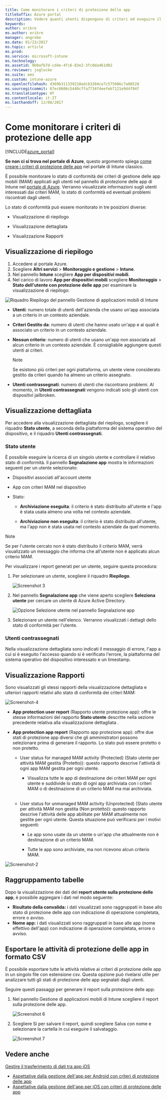 ```yaml
---
title: Come monitorare i criteri di protezione delle app
titleSuffix: Azure portal
description: Vedere quanti utenti dispongono di criteri ed eseguire il drill-down per accedere ad altri dettagli."
keywords: 
author: erikre
ms.author: erikre
manager: angrobe
ms.date: 01/23/2017
ms.topic: article
ms.prod: 
ms.service: microsoft-intune
ms.technology: 
ms.assetid: 9b0afb7d-cd4e-4fc6-83e2-3fc0da461d02
ms.reviewer: joglocke
ms.suite: ems
ms.custom: intune-azure
ms.openlocfilehash: d369b311339218edcb3204ce7c575986c7a08528
ms.sourcegitcommit: 67ec0606c5440cffa7734f4eefeb7121e9d4f94f
ms.translationtype: HT
ms.contentlocale: it-IT
ms.lasthandoff: 12/08/2017
---
```

# <a name="how-to-monitor-app-protection-policies"></a>Come monitorare i criteri di protezione delle app
[!INCLUDE[azure_portal](./includes/azure_portal.md)]

**Se non ci si trova nel portale di Azure**, questo argomento spiega [come creare i criteri di protezione delle app](https://docs.microsoft.com/intune-classic/deploy-use/create-and-deploy-mobile-app-management-policies-with-microsoft-intune) nel portale di Intune classico.


È possibile monitorare lo stato di conformità dei criteri di gestione delle app mobili (MAM) applicati agli utenti nel pannello di protezione delle app di Intune nel [portale di Azure](https://portal.azure.com). Verranno visualizzate informazioni sugli utenti interessati dai criteri MAM, lo stato di conformità ed eventuali problemi riscontrati dagli utenti.

Lo stato di conformità può essere monitorato in tre posizioni diverse:

-   Visualizzazione di riepilogo

-   Visualizzazione dettagliata

-   Visualizzazione Rapporti

## <a name="summary-view"></a>Visualizzazione di riepilogo

1. Accedere al portale Azure.
2. Scegliere **Altri servizi** > **Monitoraggio e gestione** > **Intune**.
3. Nel pannello **Intune** scegliere **App per dispositivi mobili**.
4. Nel carico di lavoro **App per dispositivi mobili** scegliere **Monitoraggio** > **Stato dell'utente con protezione delle app** per esaminare la visualizzazione di riepilogo:

![Riquadro Riepilogo del pannello Gestione di applicazioni mobili di Intune](./media/app-protection-user-status-summary.png)

-   **Utenti**: numero totale di utenti dell'azienda che usano un'app associata a un criterio in un contesto aziendale.

-   **Criteri Gestito da**: numero di utenti che hanno usato un'app e ai quali è associato un criterio in un contesto aziendale.

-   **Nessun criterio**: numero di utenti che usano un'app non associata ad alcun criterio in un contesto aziendale. È consigliabile aggiungere questi utenti ai criteri.
    > [!NOTE]
    > Se esistono più criteri per ogni piattaforma, un utente viene considerato gestito da criteri quando ha almeno un criterio assegnato.

- **Utenti contrassegnati**: numero di utenti che riscontrano problemi. Al momento, in **Utenti contrassegnati** vengono indicati solo gli utenti con dispositivi jailbroken.


## <a name="detailed-view"></a>Visualizzazione dettagliata
Per accedere alla visualizzazione dettagliata del riepilogo, scegliere il riquadro **Stato utente**, a seconda della piattaforma del sistema operativo del dispositivo, e il riquadro **Utenti contrassegnati**.

### <a name="user-status"></a>Stato utente
È possibile eseguire la ricerca di un singolo utente e controllare il relativo stato di conformità. Il pannello **Segnalazione app** mostra le informazioni seguenti per un utente selezionato:
- Dispositivi associati all'account utente

- App con criteri MAM nel dispositivo

- Stato:

  - **Archiviazione eseguita**: il criterio è stato distribuito all'utente e l'app è stata usata almeno una volta nel contesto aziendale.

  - **Archiviazione non eseguita**: il criterio è stato distribuito all'utente, ma l'app non è stata usata nel contesto aziendale da quel momento.

>[!NOTE]
> Se per l'utente cercato non è stato distribuito il criterio MAM, verrà visualizzato un messaggio che informa che all'utente non è applicato alcun criterio MAM.

Per visualizzare i report generati per un utente, seguire questa procedura:

1.  Per selezionare un utente, scegliere il riquadro **Riepilogo**.

    ![Screenshot 3](./media/MAM-reporting-6.png)

2. Nel pannello **Segnalazione app** che viene aperto scegliere **Seleziona utente** per cercare un utente di Azure Active Directory.

    ![Opzione Selezione utente nel pannello Segnalazione app](./media/MAM-reporting-2.png)

3. Selezionare un utente nell'elenco. Verranno visualizzati i dettagli dello stato di conformità per l'utente.

### <a name="flagged-users"></a>Utenti contrassegnati
Nella visualizzazione dettagliata sono indicati il messaggio di errore, l'app a cui si è eseguito l'accesso quando si è verificato l'errore, la piattaforma del sistema operativo del dispositivo interessato e un timestamp.

## <a name="reporting-view"></a>Visualizzazione Rapporti

Sono visualizzati gli stessi rapporti della visualizzazione dettagliata e ulteriori rapporti relativi allo stato di conformità dei criteri MAM:

![Screenshot-4](./media/MAM-reporting-7.png)

-   **App protection user report** (Rapporto utente protezione app): offre le stesse informazioni del rapporto **Stato utente** descritte nella sezione precedente relativa alla visualizzazione dettagliata .

-   **App protection app report** (Rapporto app protezione app): offre due stati di protezione app diversi che gli amministratori possono selezionare prima di generare il rapporto. Lo stato può essere protetto o non protetto.

    -   User status for managed MAM activity (Protected) (Stato utente per attività MAM gestita (Protetto)): questo rapporto descrive l'attività di ogni app MAM gestita per ogni utente.

        -   Visualizza tutte le app di destinazione dei criteri MAM per ogni utente e suddivide lo stato di ogni app archiviata con i criteri MAM o di destinazione di un criterio MAM ma mai archiviata.
<br></br>
    -   User status for unmanaged MAM activity (Unprotected) (Stato utente per attività MAM non gestita (Non protetto)): questo rapporto descrive l'attività delle app abilitate per MAM attualmente non gestite per ogni utente. Questa situazione può verificarsi per i motivi seguenti:

        -   Le app sono usate da un utente o un'app che attualmente non è destinazione di un criterio MAM.

        -   Tutte le app sono archiviate, ma non ricevono alcun criterio MAM.

![Screenshot-2](./media/MAM-reporting-4.png)

## <a name="table-grouping"></a>Raggruppamento tabelle

Dopo la visualizzazione dei dati del **report utente sulla protezione delle app**, è possibile aggregare i dati nel modo seguente:

- **Risultato della convalida:** i dati visualizzati sono raggruppati in base allo stato di protezione delle app con indicazione di operazione completata, errore o avviso.
- **Nome app:** i dati visualizzati sono raggruppati in base alle app (nome effettivo dell'app) con indicazione di operazione completata, errore o avviso.

## <a name="export-app-protection-activities-to-csv"></a>Esportare le attività di protezione delle app in formato CSV

È possibile esportare tutte le attività relative ai criteri di protezione delle app in un singolo file con estensione csv. Questa opzione può rivelarsi utile per analizzare tutti gli stati di protezione delle app segnalati dagli utenti.

Seguire questi passaggi per generare il report sulla protezione delle app:

1. Nel pannello Gestione di applicazioni mobili di Intune scegliere il report sulla protezione delle app.

    ![Screenshot 6](./media/app-protection-report-csv-2.png)

2. Scegliere Sì per salvare il report, quindi scegliere Salva con nome e selezionare la cartella in cui eseguire il salvataggio.

    ![Screenshot 7](./media/app-protection-report-csv-1.png)

## <a name="see-also"></a>Vedere anche
[Gestire il trasferimento di dati tra app iOS](data-transfer-between-apps-manage-ios.md)

* [Aspettative dalla gestione dell'app per Android con criteri di protezione delle app](app-protection-enabled-apps-android.md)
* [Aspettative dalla gestione dell'app per iOS con criteri di protezione delle app](app-protection-enabled-apps-ios.md)
